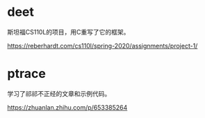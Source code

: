 # deet
斯坦福CS110L的项目，用C重写了它的框架。

https://reberhardt.com/cs110l/spring-2020/assignments/project-1/
# ptrace
学习了祁祁不正经的文章和示例代码。

https://zhuanlan.zhihu.com/p/653385264
